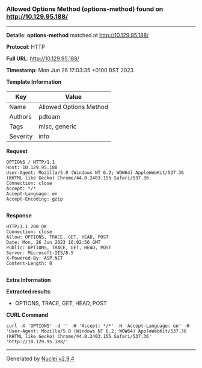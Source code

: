 ### Allowed Options Method (options-method) found on http://10.129.95.188/
---
**Details**: **options-method**  matched at http://10.129.95.188/

**Protocol**: HTTP

**Full URL**: http://10.129.95.188/

**Timestamp**: Mon Jun 26 17:03:35 +0100 BST 2023

**Template Information**

| Key | Value |
|---|---|
| Name | Allowed Options Method |
| Authors | pdteam |
| Tags | misc, generic |
| Severity | info |

**Request**
```http
OPTIONS / HTTP/1.1
Host: 10.129.95.188
User-Agent: Mozilla/5.0 (Windows NT 6.2; WOW64) AppleWebKit/537.36 (KHTML like Gecko) Chrome/44.0.2403.155 Safari/537.36
Connection: close
Accept: */*
Accept-Language: en
Accept-Encoding: gzip


```

**Response**
```http
HTTP/1.1 200 OK
Connection: close
Allow: OPTIONS, TRACE, GET, HEAD, POST
Date: Mon, 26 Jun 2023 16:02:56 GMT
Public: OPTIONS, TRACE, GET, HEAD, POST
Server: Microsoft-IIS/8.5
X-Powered-By: ASP.NET
Content-Length: 0


```

**Extra Information**

**Extracted results**:

- OPTIONS, TRACE, GET, HEAD, POST



**CURL Command**
```
curl -X 'OPTIONS' -d '' -H 'Accept: */*' -H 'Accept-Language: en' -H 'User-Agent: Mozilla/5.0 (Windows NT 6.2; WOW64) AppleWebKit/537.36 (KHTML like Gecko) Chrome/44.0.2403.155 Safari/537.36' 'http://10.129.95.188/'
```
---
Generated by [Nuclei v2.9.4](https://github.com/projectdiscovery/nuclei)